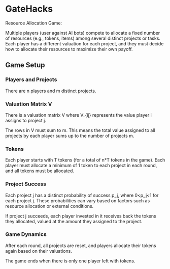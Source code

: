 # GateHacks

Resource Allocation Game:

Multiple players (user against AI bots) compete to allocate a fixed number of resources (e.g., tokens, items) among several distinct projects or tasks. Each player has a different valuation for each project, and they must decide how to allocate their resources to maximize their own payoff.

## Game Setup
### Players and Projects
There are n players and m distinct projects.

### Valuation Matrix V
There is a valuation matrix V where V_{ij}​ represents the value player i assigns to project j.

The rows in V must sum to m. This means the total value assigned to all projects by each player sums up to the number of projects m.

### Tokens
Each player starts with T tokens (for a total of n*T tokens in the game).
Each player must allocate a minimum of 1 token to each project in each round, and all tokens must be allocated.

### Project Success
Each project j has a distinct probability of success p_j​, where 0<p_j<1 for each project j. These probabilities can vary based on factors such as resource allocation or external conditions.

If project j succeeds, each player invested in it receives back the tokens they allocated, valued at the amount they assigned to the project.

### Game Dynamics

After each round, all projects are reset, and players allocate their tokens again based on their valuations.

The game ends when there is only one player left with tokens.
